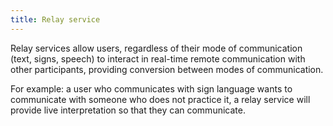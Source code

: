 ```yaml
---
title: Relay service
---
```


Relay services allow users, regardless of their mode of communication (text, signs, speech) to interact in real-time remote communication with other participants, providing conversion between modes of communication.

For example: a user who communicates with sign language wants to communicate with someone who does not practice it, a relay service will provide live interpretation so that they can communicate.